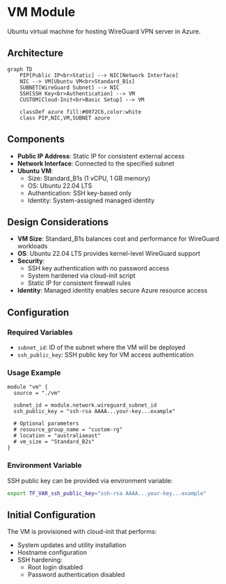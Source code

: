 # VM Module

Ubuntu virtual machine for hosting WireGuard VPN server in Azure.

## Architecture

```mermaid
graph TD
    PIP[Public IP<br>Static] --> NIC[Network Interface]
    NIC --> VM[Ubuntu VM<br>Standard_B1s]
    SUBNET[WireGuard Subnet] --> NIC
    SSH[SSH Key<br>Authentication] --> VM
    CUSTOM[Cloud-Init<br>Basic Setup] --> VM
    
    classDef azure fill:#0072C6,color:white
    class PIP,NIC,VM,SUBNET azure
```

## Components

- **Public IP Address**: Static IP for consistent external access
- **Network Interface**: Connected to the specified subnet
- **Ubuntu VM**:
  - Size: Standard_B1s (1 vCPU, 1 GB memory)
  - OS: Ubuntu 22.04 LTS
  - Authentication: SSH key-based only
  - Identity: System-assigned managed identity

## Design Considerations

- **VM Size**: Standard_B1s balances cost and performance for WireGuard workloads
- **OS**: Ubuntu 22.04 LTS provides kernel-level WireGuard support
- **Security**:
  - SSH key authentication with no password access
  - System hardened via cloud-init script
  - Static IP for consistent firewall rules
- **Identity**: Managed identity enables secure Azure resource access

## Configuration

### Required Variables

- `subnet_id`: ID of the subnet where the VM will be deployed
- `ssh_public_key`: SSH public key for VM access authentication

### Usage Example

```hcl
module "vm" {
  source = "./vm"
  
  subnet_id = module.network.wireguard_subnet_id
  ssh_public_key = "ssh-rsa AAAA...your-key...example"
  
  # Optional parameters
  # resource_group_name = "custom-rg"
  # location = "australiaeast"
  # vm_size = "Standard_B2s"
}
```

### Environment Variable

SSH public key can be provided via environment variable:

```bash
export TF_VAR_ssh_public_key="ssh-rsa AAAA...your-key...example"
```

## Initial Configuration

The VM is provisioned with cloud-init that performs:

- System updates and utility installation
- Hostname configuration
- SSH hardening:
  - Root login disabled
  - Password authentication disabled
